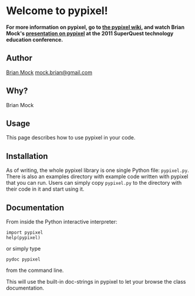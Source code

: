 # Welcome to pypixel!

**For more information on pypixel, go to
[the pypixel wiki](https://github.com/saikobee/pypixel/wiki),
and watch Brian Mock's
[presentation on pypixel](http://vimeo.com/20999218)
at the 2011 SuperQuest
technology education conference.**

## Author

[Brian Mock](http://willamette.edu/~bmock) <mock.brian@gmail.com>

## Why?
Brian Mock 

## Usage  

This page describes how to use pypixel in your code.

## Installation

As of writing, the whole pypixel library is one single Python file: `pypixel.py`. There is also an examples directory with example code written with pypixel that you can run. Users can simply copy `pypixel.py` to the directory with their code in it and start using it.

## Documentation

From inside the Python interactive interpreter:

    import pypixel
    help(pypixel)

or simply type

    pydoc pypixel

from the command line.

This will use the built-in doc-strings in pypixel to let your browse the class documentation.
